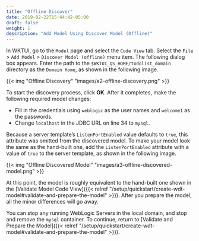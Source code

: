 ```yaml
---
title: "Offline Discover"
date: 2019-02-22T15:44:42-05:00
draft: false
weight: 1
description: "Add Model Using Discover Model (Offline)"
---
```


In WKTUI, go to the `Model` page and select the `Code View` tab.  Select the `File` > `Add Model` > `Discover Model (offline)` menu item.  The following dialog box appears.  Enter the path to the `$WKTUI_QS_HOME/todolist_domain` directory as the `Domain Home`, as shown in the following image.

{{< img "Offline Discovery" "images/a2-offline-discovery.png" >}}

To start the discovery process, click **OK**.  After it completes, make the following required model changes:

- Fill in the credentials using `weblogic` as the user names and `welcome1` as the passwords.
- Change `localhost` in the JDBC URL on line 34 to `mysql`.

Because a server template’s `ListenPortEnabled` value defaults to `true`, this attribute was omitted from the discovered model.  To make your model look the same as the hand-built one, add the `ListenPortEnabled` attribute with a value of `true` to the server template, as shown in the following image.

{{< img "Offline Discovered Model" "images/a3-offline-discovered-model.png" >}}

At this point, the model is roughly equivalent to the hand-built one shown in the [Validate Model Code View]({{< relref "/setup/quickstart/create-wdt-model#validate-and-prepare-the-model" >}}).  After you prepare the model, all the minor differences will go away.  

You can stop any running WebLogic Servers in the local domain, and stop and remove the `mysql` container.  To continue, return to [Validate and Prepare the Model]({{< relref "/setup/quickstart/create-wdt-model#validate-and-prepare-the-model" >}}).
